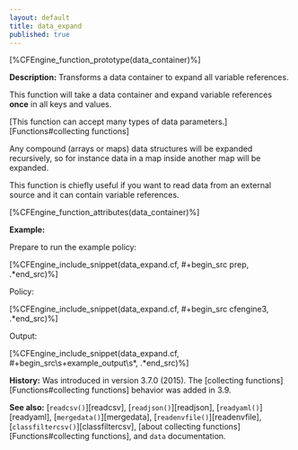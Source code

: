 ```yaml
---
layout: default
title: data_expand
published: true
---
```


[%CFEngine_function_prototype(data_container)%]

**Description:** Transforms a data container to expand all variable references.

This function will take a data container and expand variable
references **once** in all keys and values.

[This function can accept many types of data parameters.][Functions#collecting functions]

Any compound (arrays or maps) data structures will be expanded
recursively, so for instance data in a map inside another map will be
expanded.

This function is chiefly useful if you want to read data from an
external source and it can contain variable references.

[%CFEngine_function_attributes(data_container)%]

**Example:**

Prepare to run the example policy:

[%CFEngine_include_snippet(data_expand.cf, #\+begin_src prep, .*end_src)%]

Policy:

[%CFEngine_include_snippet(data_expand.cf, #\+begin_src cfengine3, .*end_src)%]

Output:

[%CFEngine_include_snippet(data_expand.cf, #\+begin_src\s+example_output\s*, .*end_src)%]

**History:** Was introduced in version 3.7.0 (2015). The [collecting functions][Functions#collecting functions] behavior was added in 3.9.

**See also:** [`readcsv()`][readcsv], [`readjson()`][readjson], [`readyaml()`][readyaml], [`mergedata()`][mergedata], [`readenvfile()`][readenvfile], [`classfiltercsv()`][classfiltercsv], [about collecting functions][Functions#collecting functions], and `data` documentation.
